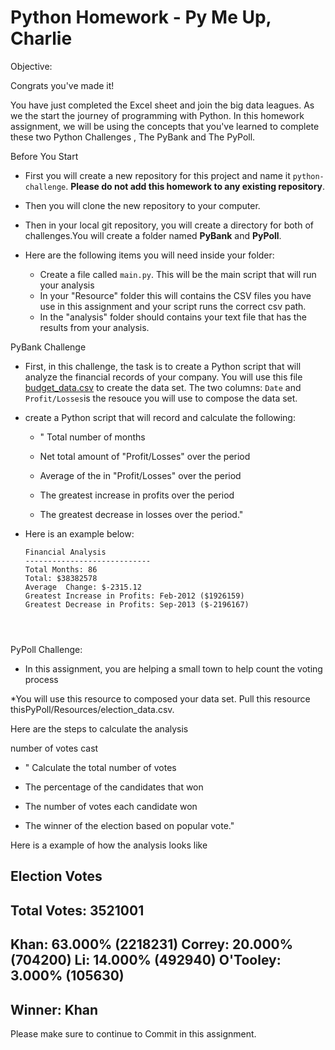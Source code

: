 # Python Homework - Py Me Up, Charlie

Objective:

Congrats you've made it!

You have just completed the Excel sheet and join the big data leagues. As we the start the journey of programming with Python. In this homework assignment, we will be using the concepts that you've learned to complete these two Python Challenges , The PyBank and The PyPoll.

Before You Start

* First you will create a new repository for this project and name it `python-challenge`. **Please do not add this homework to any existing repository**.

* Then you will clone the new repository to your computer.

* Then in your local git repository, you will create a directory for both of challenges.You will create a folder named  **PyBank** and **PyPoll**.

* Here are the following items you will need inside your folder:

  * Create a file called `main.py`. This will be the main script that will run your analysis
  * In your "Resource" folder this will contains the CSV files you have use in this assignment and your script runs the correct csv path.
  * In the "analysis" folder should contains your text file that has the results from your analysis.

 
 
 PyBank Challenge 

* First, in this challenge, the task is to create a Python script that will analyze the financial records of your company. You will use this file [budget_data.csv](PyBank/Resources/budget_data.csv) to create the data set. The two columns: `Date` and `Profit/Losses`is the resouce you will use to compose the data set.

* create a Python script that will record and calculate the following:

  * " Total number of months

  * Net total amount of "Profit/Losses" over the  period

  * Average of the in "Profit/Losses" over the period

  * The greatest increase in profits over the period

  * The greatest decrease in losses over the period."

* Here is an example below:
  
  ```text
  Financial Analysis
  ----------------------------
  Total Months: 86
  Total: $38382578
  Average  Change: $-2315.12
  Greatest Increase in Profits: Feb-2012 ($1926159)
  Greatest Decrease in Profits: Sep-2013 ($-2196167)
  



 PyPoll Challenge:

* In this assignment, you are helping a small town to help count the voting process

*You will use this resource to composed your data set. Pull this resource thisPyPoll/Resources/election_data.csv. 


 Here are the steps to calculate the analysis
 
 
number of votes cast

  * " Calculate the total number of votes

  * The percentage of the candidates that won

  * The number of votes each candidate won

  * The winner of the election based on popular vote."

Here is a example of how the analysis looks like


   Election Votes
  -------------------------
  Total Votes: 3521001
  -------------------------
  Khan: 63.000% (2218231)
  Correy: 20.000% (704200)
  Li: 14.000% (492940)
  O'Tooley: 3.000% (105630)
  -------------------------
  Winner: Khan
  -------------------------
 
 Please make sure to continue to Commit in this assignment.


